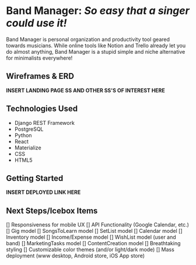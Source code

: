 # Band Manager: *So easy that a singer could use it!*
Band Manager is personal organization and productivity tool geared towards musicians. While online tools like Notion and Trello already let you do almost anything, Band Manager is a stupid simple and niche alternative for minimalists everywhere!

## Wireframes & ERD
**INSERT LANDING PAGE SS AND OTHER SS'S OF INTEREST HERE**

## Technologies Used
- Django REST Framework
- PostgreSQL
- Python
- React
- Materialize
- CSS
- HTML5

## Getting Started
**INSERT DEPLOYED LINK HERE**

## Next Steps/Icebox Items
[] Responsiveness for mobile UX
[] API Functionality (Google Calendar, etc.)
[] Gig model
[] SongsToLearn model
[] SetList model
[] Calendar model
[] Inventory model
[] Income/Expense model
[] WishList model (user and band)
[] MarketingTasks model
[] ContentCreation model
[] Breathtaking styling
[] Customizable color themes (and/or light/dark mode)
[] Mass deployment (www desktop, Android store, iOS App store)